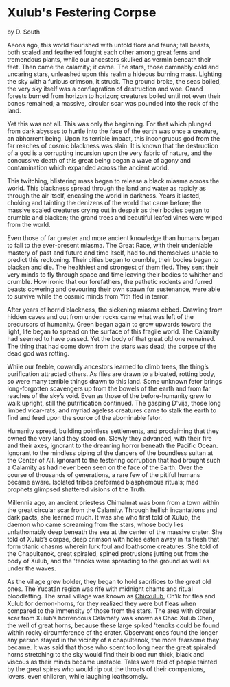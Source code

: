 # Xulub's Festering Corpse
by D. South

Aeons ago, this world flourished with untold flora and fauna; tall beasts, both scaled and feathered fought each other among great ferns and tremendous plants, while our ancestors skulked as vermin beneath their feet. Then came the calamity; it came. The stars, those damnably cold and uncaring stars, unleashed upon this realm a hideous burning mass. Lighting the sky with a furious crimson, it struck. The ground broke, the seas boiled, the very sky itself was a conflagration of destruction and woe. Grand forests burned from horizon to horizon; creatures boiled until not even their bones remained; a massive, circular scar was pounded into the rock of the land.

Yet this was not all. This was only the beginning. For that which plunged from dark abysses to hurtle into the face of the earth was once a creature, an abhorrent being. Upon its terrible impact, this incongruous god from the far reaches of cosmic blackness was slain. It is known that the destruction of a god is a corrupting incursion upon the very fabric of nature, and the concussive death of this great being began a wave of agony and contamination which expanded across the ancient world.

This twitching, blistering mass began to release a black miasma across the world. This blackness spread through the land and water as rapidly as through the air itself, encasing the world in darkness. Years it lasted, choking and tainting the denizens of the world that came before; the massive scaled creatures crying out in despair as their bodies began to crumble and blacken; the grand trees and beautiful leafed vines were wiped from the world.

Even those of far greater and more ancient knowledge than humans began to fall to the ever-present miasma. The Great Race, with their undeniable mastery of past and future and time itself, had found themselves unable to predict this reckoning. Their cities began to crumble, their bodies began to blacken and die. The healthiest and strongest of them fled. They sent their very minds to fly through space and time leaving their bodies to whither and crumble. How ironic that our forefathers, the pathetic rodents and furred beasts cowering and devouring their own spawn for sustenance, were able to survive while the cosmic minds from Yith fled in terror.

After years of horrid blackness, the sickening miasma ebbed. Crawling from hidden caves and out from under rocks came what was left of the precursors of humanity. Green began again to grow upwards toward the light, life began to spread on the surface of this fragile world. The Calamity had seemed to have passed. Yet the body of that great old one remained. The thing that had come down from the stars was dead; the corpse of the dead god was rotting.

While our feeble, cowardly ancestors learned to climb trees, the thing’s purification attracted others. As flies are drawn to a bloated, rotting body, so were many terrible things drawn to this land. Some unknown fetor brings long-forgotten scavengers up from the bowels of the earth and from far reaches of the sky’s void. Even as those of the before-humanity grew to walk upright, still the putrification continued. The gasping D'vija, those long limbed vicar-rats, and myriad ageless creatures came to stalk the earth to find and feed upon the source of the abominable fetor.

Humanity spread, building pointless settlements, and proclaiming that they owned the very land they stood on. Slowly they advanced, with their fire and their axes, ignorant to the dreaming horror beneath the Pacific Ocean. Ignorant to the mindless piping of the dancers of the boundless sultan at the Center of All. Ignorant to the festering corruption that had brought such a Calamity as had never been seen on the face of the Earth. Over the course of thousands of generations, a rare few of the pitiful humans became aware. Isolated tribes preformed blasphemous rituals; mad prophets glimpsed shattered visions of the Truth.

Millennia ago, an ancient priestess Chimalmat was born from a town within the great circular scar from the Calamity. Through hellish incantations and dark pacts, she learned much. It was she who first told of Xulub, the daemon who came screaming from the stars, whose body lies unfathomably deep beneath the sea at the center of the massive crater. She told of Xulub’s corpse, deep crimson with holes eaten away in its flesh that form titanic chasms wherein lurk foul and loathsome creatures. She told of the Chapultenok, great spiraled, spined protrusions jutting out from the body of Xulub, and the 'tenoks were spreading to the ground as well as under the waves.

As the village grew bolder, they began to hold sacrifices to the great old ones. The Yucatán region was rife with midnight chants and ritual bloodletting. The small village was known as [Chicxulub](https://en.wikipedia.org/wiki/Chicxulub_crater), Ch’ik for flea and Xulub for demon-horns, for they realized they were but fleas when compared to the immensity of those from the stars. The area with circular scar from Xulub’s horrendous Calamaty was known as Chac Xulub Chen, the well of great horns, because these large spiked 'tenoks could be found within rocky circumference of the crater. Observant ones found the longer any person stayed in the vicinity of a chapultenok, the more fearsome they became. It was said that those who spent too long near the great spiraled horns stretching to the sky would find their blood run thick, black and viscous as their minds became unstable. Tales were told of people tainted by the great spires who would rip out the throats of their companions, lovers, even children, while laughing loathsomely.
